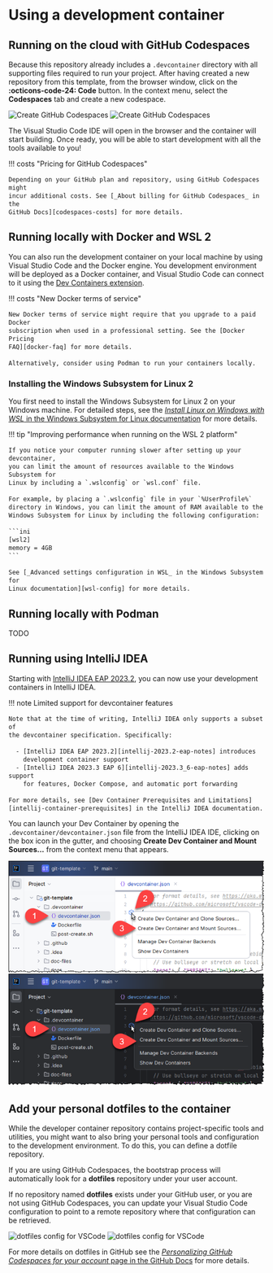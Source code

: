 # Using a development container

## Running on the cloud with GitHub Codespaces

Because this repository already includes a `.devcontainer` directory with all
supporting files required to run your project. After having created a new
repository from this template, from the browser window, click on the
**:octicons-code-24: Code** button. In the context menu, select the
**Codespaces** tab and create a new codespace.

![Create GitHub Codespaces](./images/create-codespaces-light.png#only-light)
![Create GitHub Codespaces](./images/create-codespaces-dark.png#only-dark)

The Visual Studio Code IDE will open in the browser and the container will start
building. Once ready, you will be able to start development with all the tools
available to you!

!!! costs "Pricing for GitHub Codespaces"

    Depending on your GitHub plan and repository, using GitHub Codespaces might
    incur additional costs. See [_About billing for GitHub Codespaces_ in the
    GitHub Docs][codespaces-costs] for more details.

## Running locally with Docker and WSL 2

You can also run the development container on your local machine by using Visual
Studio Code and the Docker engine. You development environment will be deployed
as a Docker container, and Visual Studio Code can connect to it using the [Dev
Containers extension][vscode-devcontainer].

!!! costs "New Docker terms of service"

    New Docker terms of service might require that you upgrade to a paid Docker
    subscription when used in a professional setting. See the [Docker Pricing
    FAQ][docker-faq] for more details.

    Alternatively, consider using Podman to run your containers locally.

### Installing the Windows Subsystem for Linux 2

You first need to install the Windows Subsystem for Linux 2 on your Windows
machine. For detailed steps, see the [_Install Linux on Windows with WSL_ in the
Windows Subsystem for Linux documentation][wsl-install] for more details.

!!! tip "Improving performance when running on the WSL 2 platform"

    If you notice your computer running slower after setting up your devcontainer,
    you can limit the amount of resources available to the Windows Subsystem for
    Linux by including a `.wslconfig` or `wsl.conf` file.

    For example, by placing a `.wslconfig` file in your `%UserProfile%`
    directory in Windows, you can limit the amount of RAM available to the
    Windows Subsystem for Linux by including the following configuration:

    ```ini
    [wsl2]
    memory = 4GB
    ```

    See [_Advanced settings configuration in WSL_ in the Windows Subsystem for
    Linux documentation][wsl-config] for more details.

## Running locally with Podman

TODO

## Running using IntelliJ IDEA

Starting with [IntelliJ IDEA EAP 2023.2][intellij-2023.2-eap-notes], you can now
use your development containers in IntelliJ IDEA.

!!! note Limited support for devcontainer features

    Note that at the time of writing, IntelliJ IDEA only supports a subset of
    the devcontainer specification. Specifically:

      - [IntelliJ IDEA EAP 2023.2][intellij-2023.2-eap-notes] introduces
        development container support
      - [IntelliJ IDEA 2023.3 EAP 6][intellij-2023.3_6-eap-notes] adds support
        for features, Docker Compose, and automatic port forwarding

    For more details, see [Dev Container Prerequisites and Limitations]
    [intellij-container-prerequisites] in the IntelliJ IDEA documentation.

You can launch your Dev Container by opening the
`.devcontainer/devcontainer.json` file from the IntelliJ IDEA IDE, clicking on
the box icon in the gutter, and choosing **Create Dev Container and Mount
Sources...** from the context menu that appears.

![Launch Dev Container](./images/intellij-launch-devcontainer-light.png#only-light)
![Launch Dev Container](./images/intellij-launch-devcontainer-dark.png#only-dark)

## Add your personal dotfiles to the container

While the developer container repository contains project-specific tools and
utilities, you might want to also bring your personal tools and configuration to
the development environment. To do this, you can define a dotfile repository.

If you are using GitHub Codespaces, the bootstrap process will automatically
look for a **dotfiles** repository under your user account.

If no repository named **dotfiles** exists under your GitHub user, or you are
not using GitHub Codespaces, you can update your Visual Studio Code
configuration to point to a remote repository where that configuration can be
retrieved.

![dotfiles config for VSCode](./images/dotfiles-vscode-config-light.png#only-light)
![dotfiles config for VSCode](./images/dotfiles-vscode-config-dark.png#only-dark)

For more details on dotfiles in GitHub see the [_Personalizing GitHub Codespaces
for your account_ page in the GitHub Docs][dotfiles] for more details.

<!-- markdownlint-disable link-image-reference-definitions -->

[codespaces-costs]:
  https://docs.github.com/en/billing/managing-billing-for-github-codespaces/about-billing-for-github-codespaces
[docker-faq]: https://www.docker.com/pricing/faq/
[vscode-devcontainer]:
  https://marketplace.visualstudio.com/items?itemName=ms-vscode-remote.remote-containers
[wsl-config]: https://learn.microsoft.com/en-us/windows/wsl/wsl-config
[intellij-2023.2-eap-notes]:
  https://blog.jetbrains.com/idea/2023/06/intellij-idea-2023-2-eap-6/#support-for-dev-containers
[intellij-2023.3_6-eap-notes]:
  https://blog.jetbrains.com/idea/2023/06/intellij-idea-2023-2-eap-6/#support-for-dev-containers
[intellij-container-prerequisites]:
  https://www.jetbrains.com/help/idea/prerequisites-for-dev-containers.html

<!-- markdownlint-enable link-image-reference-definitions -->

[wsl-install]: https://learn.microsoft.com/en-us/windows/wsl/install
[dotfiles]:
  https://docs.github.com/en/codespaces/customizing-your-codespace/personalizing-github-codespaces-for-your-account
